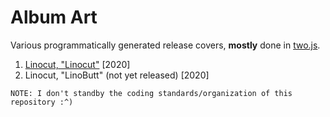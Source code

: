 # Album Art

Various programmatically generated release covers, __mostly__ done in [two.js](https://two.js.org/t).

1. [Linocut, "Linocut"](https://linocutlinocut.bandcamp.com/releases) [2020]
2. Linocut, "LinoButt" (not yet released) [2020]

```
NOTE: I don't standby the coding standards/organization of this repository :^)
```
